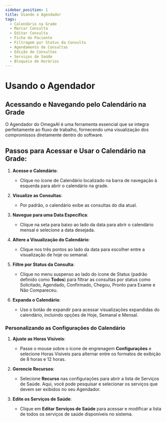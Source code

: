 ```yaml
---
sidebar_position: 1
title: Usando o Agendador
tags:
  - Calendário na Grade
  - Marcar Consulta
  - Editar Consulta
  - Ficha do Paciente
  - Filtragem por Status da Consulta
  - Agendamento de Consultas
  - Edição de Consultas
  - Serviços de Saúde
  - Bloqueio de Horários
---
```


# Usando o Agendador

## Acessando e Navegando pelo Calendário na Grade
O Agendador do OmegaAI é uma ferramenta essencial que se integra perfeitamente ao fluxo de trabalho, fornecendo uma visualização dos compromissos diretamente dentro do software.

## Passos para Acessar e Usar o Calendário na Grade:

1.  **Acesse o Calendário**:

    - Clique no ícone de Calendário localizado na barra de navegação à esquerda para abrir o calendário na grade.

      

2.  **Visualize as Consultas**:

    - Por padrão, o calendário exibe as consultas do dia atual.

      

      

3.  **Navegue para uma Data Específica**:

    - Clique na seta para baixo ao lado da data para abrir o calendário mensal e selecione a data desejada.

      

4.  **Altere a Visualização do Calendário**:

    - Clique nos três pontos ao lado da data para escolher entre a visualização de hoje ou semanal.

      

5.  **Filtre por Status da Consulta**:

    - Clique no menu suspenso ao lado do ícone de Status (padrão definido como **Todos**) para filtrar as consultas por status como Solicitado, Agendado, Confirmado, Chegou, Pronto para Exame e Não Compareceu.

      

6.  **Expanda o Calendário**:

    - Use o botão de expandir para acessar visualizações expandidas do calendário, incluindo opções de Hoje, Semanal e Mensal.

### Personalizando as Configurações do Calendário

1.  **Ajuste as Horas Visíveis**:

    - Passe o mouse sobre o ícone de engrenagem **Configurações** e selecione Horas Visíveis para alternar entre os formatos de exibição de 8 horas e 12 horas.

      

2.  **Gerencie Recursos**:

    - Selecione **Recurso** nas configurações para abrir a lista de Serviços de Saúde. Aqui, você pode pesquisar e selecionar os serviços que devem ser exibidos no seu Agendador.

      

3.  **Edite os Serviços de Saúde**:

    - Clique em **Editar Serviços de Saúde** para acessar e modificar a lista de todos os serviços de saúde disponíveis no sistema.

      